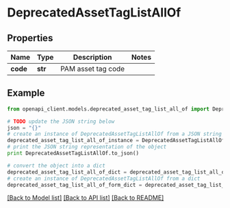 # DeprecatedAssetTagListAllOf


## Properties
Name | Type | Description | Notes
------------ | ------------- | ------------- | -------------
**code** | **str** | PAM asset tag code | 

## Example

```python
from openapi_client.models.deprecated_asset_tag_list_all_of import DeprecatedAssetTagListAllOf

# TODO update the JSON string below
json = "{}"
# create an instance of DeprecatedAssetTagListAllOf from a JSON string
deprecated_asset_tag_list_all_of_instance = DeprecatedAssetTagListAllOf.from_json(json)
# print the JSON string representation of the object
print DeprecatedAssetTagListAllOf.to_json()

# convert the object into a dict
deprecated_asset_tag_list_all_of_dict = deprecated_asset_tag_list_all_of_instance.to_dict()
# create an instance of DeprecatedAssetTagListAllOf from a dict
deprecated_asset_tag_list_all_of_form_dict = deprecated_asset_tag_list_all_of.from_dict(deprecated_asset_tag_list_all_of_dict)
```
[[Back to Model list]](../README.md#documentation-for-models) [[Back to API list]](../README.md#documentation-for-api-endpoints) [[Back to README]](../README.md)


